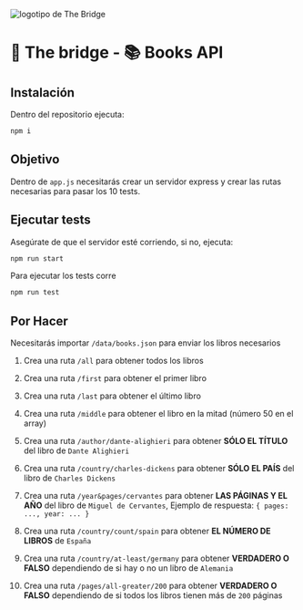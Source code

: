 ![logotipo de The Bridge](https://user-images.githubusercontent.com/27650532/77754601-e8365180-702b-11ea-8bed-5bc14a43f869.png "logotipo de The Bridge")

# 🚀 The bridge - 📚 Books API

## Instalación

Dentro del repositorio ejecuta:

```sh
npm i
```

## Objetivo

Dentro de `app.js` necesitarás crear un servidor express y crear las rutas necesarias para pasar los 10 tests.

## Ejecutar tests

Asegúrate de que el servidor esté corriendo, si no, ejecuta:

```sh
npm run start
```

Para ejecutar los tests corre

```sh
npm run test
```

## Por Hacer

Necesitarás importar `/data/books.json` para enviar los libros necesarios

1. Crea una ruta `/all` para obtener todos los libros

2. Crea una ruta `/first` para obtener el primer libro

3. Crea una ruta `/last` para obtener el último libro

4. Crea una ruta `/middle` para obtener el libro en la mitad (número 50 en el array)

5. Crea una ruta `/author/dante-alighieri` para obtener **SÓLO EL TÍTULO** del libro de `Dante Alighieri`

6. Crea una ruta `/country/charles-dickens` para obtener **SÓLO EL PAÍS** del libro de `Charles Dickens`

7. Crea una ruta `/year&pages/cervantes` para obtener **LAS PÁGINAS Y EL AÑO** del libro de `Miguel de Cervantes`, Ejemplo de respuesta: `{ pages: ..., year: ... }`

8. Crea una ruta `/country/count/spain` para obtener **EL NÚMERO DE LIBROS** de `España`

9. Crea una ruta `/country/at-least/germany` para obtener **VERDADERO O FALSO** dependiendo de si hay o no un libro de `Alemania`

10. Crea una ruta `/pages/all-greater/200` para obtener **VERDADERO O FALSO** dependiendo de si todos los libros tienen más de `200` páginas
